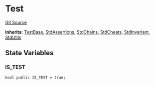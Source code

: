 # Test
[Git Source](https://github.com/metacontract/mc/blob/93e4f2d4a013f48ae1db91ed21bff3eb8a27ce1d/src/devkit/Flattened.sol)

**Inherits:**
[TestBase](abstract.TestBase.md), [StdAssertions](abstract.StdAssertions.md), [StdChains](abstract.StdChains.md), [StdCheats](abstract.StdCheats.md), [StdInvariant](abstract.StdInvariant.md), [StdUtils](abstract.StdUtils.md)


## State Variables
### IS_TEST

```solidity
bool public IS_TEST = true;
```


